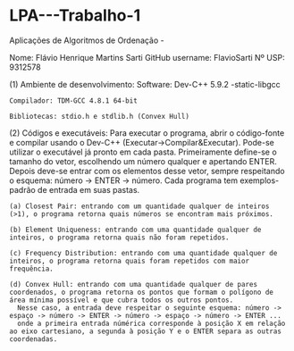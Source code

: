 # LPA---Trabalho-1 
Aplicações de Algoritmos de Ordenação - 

Nome: Flávio Henrique Martins Sarti
GitHub username: FlavioSarti
Nº USP: 9312578

(1) Ambiente de desenvolvimento:
    Software: Dev-C++ 5.9.2
              -static-libgcc
    
    Compilador: TDM-GCC 4.8.1 64-bit
    
    Bibliotecas: stdio.h e stdlib.h (Convex Hull)
    
(2) Códigos e executáveis:
    Para executar o programa, abrir o código-fonte e compilar usando o Dev-C++ (Executar->Compilar&Executar). Pode-se utilizar o executável já pronto em cada pasta.
    Primeiramente define-se o tamanho do vetor, escolhendo um número qualquer e apertando ENTER. Depois deve-se entrar com os elementos desse vetor, sempre respeitando o esquema: número -> ENTER -> número.
    Cada programa tem exemplos-padrão de entrada em suas pastas.
    
    (a) Closest Pair: entrando com um quantidade qualquer de inteiros (>1), o programa retorna quais números se encontram mais próximos.
    
    (b) Element Uniqueness: entrando com uma quantidade qualquer de inteiros, o programa retorna quais não foram repetidos.
    
    (c) Frequency Distribution: entrando com uma quantidade qualquer de inteiros, o programa retorna quais foram repetidos com maior frequência.
    
    (d) Convex Hull: entrando com uma quantidade qualquer de pares coordenados, o programa retorna os pontos que formam o polígono de área mínima possível e que cubra todos os outros pontos.
      Nesse caso, a entrada deve respeitar o seguinte esquema: número -> espaço -> número -> ENTER -> número -> espaço -> número -> ENTER ...
      onde a primeira entrada númérica corresponde à posição X em relação ao eixo cartesiano, a segunda à posição Y e o ENTER separa as outras coordenadas.
      
      
     
    


